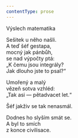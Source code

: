 ```yaml
---
contentType: prose
---
```


Výslech matematika

Sešitek u něho našli.  
A teď šéf gestapa,  
mocný jak pánbůh,  
se nad výpočty ptá:  
„K čemu jsou integrály?  
Jak dlouho jste to psal?“

  

Umořený a malý  
vězeň sotva vzhléd:  
„Tak asi — pětadvacet let.“

  

Šéf jakživ se tak nenasmál.

  

Dodnes ho slyším smát se.  
A byl to smích  
z konce civilisace.
